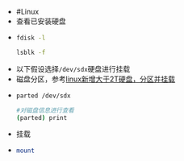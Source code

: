 - #Linux
- 查看已安装硬盘
- ```bash
  fdisk -l
  
  lsblk -f
  ```
- 以下假设选择`/dev/sdx`硬盘进行挂载
- 磁盘分区，参考[linux新增大于2T硬盘，分区并挂载](https://blog.csdn.net/u012150360/article/details/81333051)
- ```bash
  parted /dev/sdx
  
  #对磁盘信息进行查看
  (parted) print
  
  
  ```
- 挂载
- ```bash
  mount 
  ```
